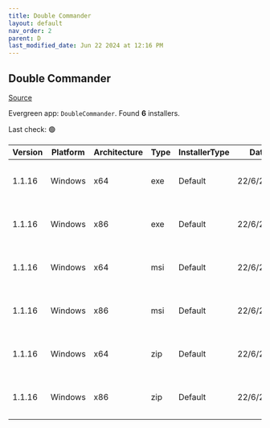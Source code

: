 ```yaml
---
title: Double Commander
layout: default
nav_order: 2
parent: D
last_modified_date: Jun 22 2024 at 12:16 PM
---
```


## Double Commander

[Source](https://github.com/doublecmd/doublecmd/)

Evergreen app: `DoubleCommander`. Found **6** installers.

Last check: 🟢

| Version | Platform | Architecture | Type | InstallerType | Date      | Size     | URI                                                                                                                                                                                                      |
| ------- | -------- | ------------ | ---- | ------------- | --------- | -------- | -------------------------------------------------------------------------------------------------------------------------------------------------------------------------------------------------------- |
| 1.1.16  | Windows  | x64          | exe  | Default       | 22/6/2024 | 10221845 | [https://github.com/doublecmd/doublecmd/releases/download/v1.1.16/doublecmd-1.1.16.x86_64-win64.exe](https://github.com/doublecmd/doublecmd/releases/download/v1.1.16/doublecmd-1.1.16.x86_64-win64.exe) |
| 1.1.16  | Windows  | x86          | exe  | Default       | 22/6/2024 | 9603487  | [https://github.com/doublecmd/doublecmd/releases/download/v1.1.16/doublecmd-1.1.16.i386-win32.exe](https://github.com/doublecmd/doublecmd/releases/download/v1.1.16/doublecmd-1.1.16.i386-win32.exe)     |
| 1.1.16  | Windows  | x64          | msi  | Default       | 22/6/2024 | 16661093 | [https://github.com/doublecmd/doublecmd/releases/download/v1.1.16/doublecmd-1.1.16.x86_64-win64.msi](https://github.com/doublecmd/doublecmd/releases/download/v1.1.16/doublecmd-1.1.16.x86_64-win64.msi) |
| 1.1.16  | Windows  | x86          | msi  | Default       | 22/6/2024 | 15604276 | [https://github.com/doublecmd/doublecmd/releases/download/v1.1.16/doublecmd-1.1.16.i386-win32.msi](https://github.com/doublecmd/doublecmd/releases/download/v1.1.16/doublecmd-1.1.16.i386-win32.msi)     |
| 1.1.16  | Windows  | x64          | zip  | Default       | 22/6/2024 | 16034249 | [https://github.com/doublecmd/doublecmd/releases/download/v1.1.16/doublecmd-1.1.16.x86_64-win64.zip](https://github.com/doublecmd/doublecmd/releases/download/v1.1.16/doublecmd-1.1.16.x86_64-win64.zip) |
| 1.1.16  | Windows  | x86          | zip  | Default       | 22/6/2024 | 14975801 | [https://github.com/doublecmd/doublecmd/releases/download/v1.1.16/doublecmd-1.1.16.i386-win32.zip](https://github.com/doublecmd/doublecmd/releases/download/v1.1.16/doublecmd-1.1.16.i386-win32.zip)     |
